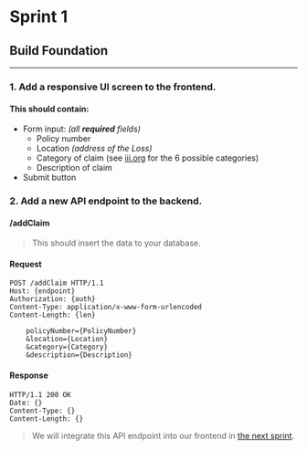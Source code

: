 # Sprint 1
## Build Foundation

---

### 1. Add a responsive UI screen to the frontend.

#### This should contain:

- Form input: _(all **required** fields)_
    - Policy number
    - Location _(address of the Loss)_
    - Category of claim (see [iii.org](https://www.iii.org/publications/insurance-handbook/insurance-basics/auto-insurance-basics) for the 6 possible categories)
    - Description of claim
- Submit button  


### 2. Add a new API endpoint to the backend.

#### /addClaim
    
> This should insert the data to your database.
    
#### Request


```http
POST /addClaim HTTP/1.1
Host: {endpoint}
Authorization: {auth}
Content-Type: application/x-www-form-urlencoded
Content-Length: {len}

    policyNumber={PolicyNumber}
    &location={Location}
    &category={Category}
    &description={Description}
```
    
#### Response
    
```http
HTTP/1.1 200 OK
Date: {}
Content-Type: {}
Content-Length: {}
```

> We will integrate this API endpoint into our frontend in [the next sprint](Sprints/2.md#1-call-to-your-new-api-endpoint-addclaim-from-the-frontend-onsubmit-of-the-submit-button).